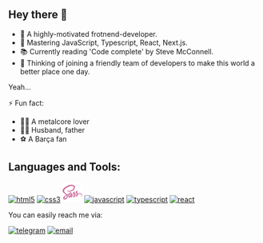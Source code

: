 ## Hey there 👋

- 🔭 A highly-motivated frotnend-developer.
- 🌱 Mastering JavaScript, Typescript, React, Next.js.
- 📚 Currently reading 'Code complete' by Steve McConnell.
- 💭 Thinking of joining a friendly team of developers to make this world a better place one day.
  
Yeah...
  
  ⚡ Fun fact:
  - 🤘🏻 A metalcore lover 
  - 👨🏼 Husband, father
  - ⚽️ A Barça fan


## Languages and Tools:

<p align="left"> 
<a href="https://www.w3.org/html/" target="_blank" rel="noreferrer"> <img src="https://github.com/user-attachments/assets/5195d7d6-ef47-4a63-a8b2-75b0587aaaa4" alt="html5" width="40" height="40"/></a>
<a href="https://www.w3schools.com/css/" target="_blank" rel="noreferrer"> <img src="https://github.com/user-attachments/assets/05d6b6d2-8dc8-4e16-a458-c3768ee4afdd" alt="css3" width="40" height="40"/></a>  
<a href="https://sass-lang.com" target="_blank" rel="noreferrer"> <img src="https://raw.githubusercontent.com/devicons/devicon/master/icons/sass/sass-original.svg" alt="sass" width="40" height="40"/></a> 
<a href="https://developer.mozilla.org/en-US/docs/Web/JavaScript" target="_blank" rel="noreferrer"> <img src="https://github.com/user-attachments/assets/74a2da8b-0116-44c3-9f39-34faba12f520" alt="javascript" width="40" height="40"/></a> 
<a href="https://www.typescriptlang.org/" target="_blank" rel="noreferrer"> <img src="https://github.com/user-attachments/assets/2d7e10a7-a964-4515-b8f9-83ab4c41e16b" alt="typescript" width="40" height="40"/></a> 
<a href="https://reactjs.org/" target="_blank" rel="noreferrer"> <img src="https://github.com/user-attachments/assets/13edcfe0-c362-45ba-a697-ad9f1a980b94" alt="react" width="40" height="40"/></a> 
</p>


You can easily reach me via:

<a href="t.me/tdd0m" target="_blank" rel="noreferrer"> <img src="https://github.com/user-attachments/assets/f2685e93-a1e5-4ad4-9b60-cbe9e0d95285" alt="telegram" width="30" height="30"/></a>
<a href="mailto:tdd3vlp@gmail" target="_blank" rel="noreferrer"> <img src="https://github.com/user-attachments/assets/f42a2227-dba1-4a9f-9465-5323ab307d2e" alt="email" width="30" height="30"/></a>

<!--
**tdd3vlp/tdd3vlp** is a ✨ _special_ ✨ repository because its `README.md` (this file) appears on your GitHub profile.

Here are some ideas to get you started:

- 🔭 I’m currently working on ...
- 🌱 I’m currently learning ...
- 👯 I’m looking to collaborate on ...
- 🤔 I’m looking for help with ...
- 💬 Ask me about ...
- 📫 How to reach me: ...
- 😄 Pronouns: ...
- ⚡ Fun fact: ...
-->
